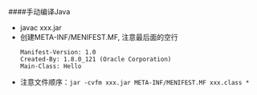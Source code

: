 ####手动编译Java
- javac xxx.jar
- 创建META-INF/MENIFEST.MF, 注意最后面的空行
    ```
    Manifest-Version: 1.0
    Created-By: 1.8.0_121 (Oracle Corporation)
    Main-Class: Hello

    ```
- 注意文件顺序：`jar -cvfm xxx.jar META-INF/MENIFEST.MF xxx.class *`